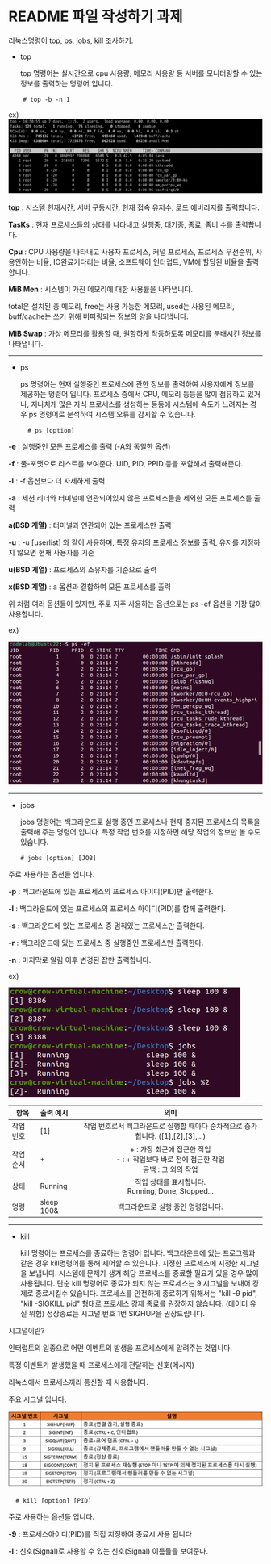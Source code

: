 # README 파일 작성하기 과제
리눅스명령어 top, ps, jobs, kill 조사하기.

+ top

  top 명령어는 실시간으로 cpu 사용량, 메모리 사용량 등 서버를 모니터링할 수 있는 정보를 출력하는 명령어 입니다.
```
    # top -b -n 1
```
  ex)
![top](https://github.com/seungwoo001/wooo.github.io/blob/main/%EB%8B%A4%EC%9A%B4%EB%A1%9C%EB%93%9C2.png)


**top** : 시스템 현재시간, 서버 구동시간, 현재 접속 유저수, 로드 에버리지를 출력합니다.

**TasKs** : 현재 프로세스들의 상태를 나타내고 실행중, 대기중, 종료, 좀비 수를 출력합니다.

**Cpu** : CPU 사용량을 나타내고 사용자 프로세스, 커널 프로세스, 프로세스 우선순위, 사용안하는 비율, IO완료기다리는 비율, 소프트웨어 인터럽트, VM에 할당된 비율을 출력합니다.

**MiB Men** : 시스템이 가진 메모리에 대한 사용률을 나타냅니다.

total은 설치된 총 메모리, free는 사용 가능한 메모리, used는 사용된 메모리, buff/cache는 쓰기 위해 버퍼링되는 정보의 양을 나타냅니다.

**MiB Swap** : 가상 메모리를 활용할 때, 원할하게 작동하도록 메모리를 분배시킨 정보를 나타냅니다.

---
+ ps

  ps 명령어는 현재 실행중인 프로세스에 관한 정보를 출력하여 사용자에게 정보를 제공하는 명령어 입니다. 프로세스 중에서 CPU, 메모리 등등을 많이 점유하고 있거나, 지나치게 많은 자식 프로세스를 생성하는 등등에 시스템에 속도가 느려지는 경우 ps 명령어로 분석하여 시스템 오류를 감지할 수 있습니다.

        # ps [option]

**-e** : 실행중인 모든 프로세스를 출력 (-A와 동일한 옵션)

**-f** : 풀-포맷으로 리스트를 보여준다. UID, PID, PPID 등을 포함해서 출력해준다.

**-l** : -f 옵션보다 더 자세하게 출력

**-a** : 세션 리더와 터미널에 연관되어있지 않은 프로세스들을 제외한 모든 프로세스를 출력

**a(BSD 계열)** : 터미널과 연관되어 있는 프로세스만 출력

**-u** : -u [userlist] 와 같이 사용하며, 특정 유저의 프로세스 정보를 출력, 유저를 지정하지 않으면 현재 사용자를 기준

**u(BSD 계열)** : 프로세스의 소유자를 기준으로 출력

**x(BSD 계열)** : a 옵션과 결합하여 모든 프로세스를 출력

위 처럼 여러 옵션들이 있지만, 주로 자주 사용하는 옵션으로는 ps -ef 옵션을 가장 많이 사용합니다.

ex)

![top](https://github.com/seungwoo001/wooo.github.io/blob/main/%EB%8B%A4%EC%9A%B4%EB%A1%9C%EB%93%9C1.png)

---
+ jobs

  jobs 명령어는 백그라운드로 실행 중인 프로세스나 현재 중지된 프로세스의 목록을 출력해 주는 명령어 입니다. 특정 작업 번호를 지정하면 해당 작업의 정보만 볼 수도 있습니다.

      # jobs [option] [JOB]

주로 사용하는 옵션들 입니다.

**-p** :	백그라운드에 있는 프로세스의 프로세스 아이디(PID)만 출력한다.

**-l** :	백그라운드에 있는 프로세스의 프로세스 아이디(PID)를 함께 출력한다.

**-s** :	백그라운드에 있는 프로세스 중 멈춰있는 프로세스만 출력한다.

**-r** :	백그라운드에 있는 프로세스 중 실행중인 프로세스만 출력한다.

**-n** : 마지막로 알림 이후 변경된 잡만 출력합니다.

ex)

![top](https://github.com/seungwoo001/wooo.github.io/blob/main/%EB%8B%A4%EC%9A%B4%EB%A1%9C%EB%93%9C3.png)
  
|항목|출력 예시|의미|
|---|:---|:---:|
|작업 번호| [1] |작업 번호로서 백그라운드로 실행할 때마다 순차적으로 증가합니다. ([1],[2],[3],...)|
|작업 순서|+|+ : 가장 최근에 접근한 작업<br>- : + 작업보다 바로 전에 접근한 작업 <br>공백 : 그 외의 작업<br>|
|상태|Running|작업 상태를 표시합니다. <br>Running, Done, Stopped...<br> |
|명령|sleep 100&|백그라운드로 실행 중인 명령입니다.|

---
+ kill

  kill 명령어는 프로세스를 종료하는 명령어 입니다. 백그라운드에 있는 프로그램과 같은 경우 kill명령어를 통해 제어할 수 있습니다. 지정한 프로세스에 지정한 시그널을 보냅니다. 시스템에 문제가 생겨 해당 프로세스를 종료할 필요가 있을 경우 많이 사용됩니다. 단순 kill 명령어로 종료가 되지 않는 프로세스는 9 시그널을 보내어 강제로 종료시킬수 있습니다. 프로세스를 안전하게 종료하기 위해서는 "kill -9 pid", "kill -SIGKILL pid" 형태로 프로세스 강제 종료를 권장하지 않습니다. (데이터 유실 위험) 정상종료는 시그널 번호 1번 SIGHUP을 권장드립니다.


시그널이란?

인터럽트의 일종으로 어떤 이벤트의 발생을 프로세스에게 알려주는 것입니다.

 특정 이벤트가 발생했을 때 프로세스에게 전달하는 신호(메시지)

 리눅스에서 프로세스끼리 통신할 때 사용합니다.

 주요 시그널 입니다.

 ![top](https://github.com/seungwoo001/wooo.github.io/blob/main/%EB%8B%A4%EC%9A%B4%EB%A1%9C%EB%93%9C5.png)


      # kill [option] [PID]

  주로 사용하는 옵션들 입니다.

  **-9** :	프로세스아이디(PID)를 직접 지정하여 종료시 사용 됩니다
  
  **-l** :	신호(Signal)로 사용할 수 있는 신호(Signal) 이름들을 보여준다.

  
